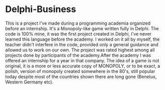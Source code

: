 # Delphi-Business

This is a project I've made during a programming academia organized before an internship. It's a Monopoly-like game written fully in Delphi. The code is 100% mine, it was the first project created in Delphi, I've never learned this language before the academy. I worked on it all by myself, the teacher didn't interfere in the code, provided  only a general guidance and allowed us to work on our own. The project was rated highest among all projects done by participants of the academy.After the academy I was offered an internship for a year in that company.
The idea of a game is not original, it is a more or less accurate copy of MONOPOLY, or to be exact, a polish, version of monopoly created somewhere in the 80's, still popular today despite most of the countries shown there are long gone (Benelux, Western Germany etc).
